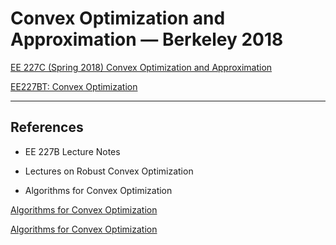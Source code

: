 # Convex Optimization and Approximation — Berkeley 2018

[EE 227C (Spring 2018) Convex Optimization and Approximation](https://ee227c.github.io/)

[EE227BT: Convex Optimization](https://people.eecs.berkeley.edu/~elghaoui/Teaching/EE227BT/index.html)

---

## References

- EE 227B Lecture Notes

[](https://people.eecs.berkeley.edu/~elghaoui/Teaching/EE227BT/LectNotes_TH.pdf)

- Lectures on Robust Convex Optimization

[](https://people.eecs.berkeley.edu/~elghaoui/Teaching/EE227BT/RO_LN.pdf)

- Algorithms for Convex Optimization

[Algorithms for Convex Optimization](https://convex-optimization.github.io/)

[Algorithms for Convex Optimization](https://nisheethvishnoi.wordpress.com/convex-optimization/)